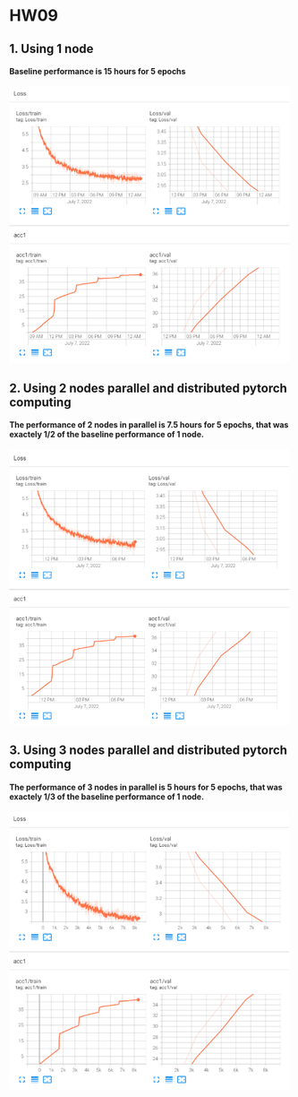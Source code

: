 # HW09


##  1. Using 1 node 

#### Baseline performance is 15 hours for 5 epochs
<img src="./analysis/1node_TB.png" width="500"/>

## 2. Using 2 nodes parallel and distributed pytorch computing
#### The performance of 2 nodes in parallel is 7.5 hours for 5 epochs, that was exactely 1/2 of the baseline performance of 1 node.
<img src="./analysis/2node_TB.png" width="500"/>


## 3. Using 3 nodes parallel and distributed pytorch computing
#### The performance of 3 nodes in parallel is 5 hours for 5 epochs, that was exactely 1/3 of the baseline performance of 1 node.
<img src="./analysis/3node_TB.png" width="500"/>
 
